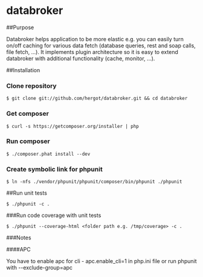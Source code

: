databroker
==========

##Purpose

Databroker helps application to be more elastic e.g. you can easily turn on/off caching for various data fetch (database queries, rest and soap calls, file fetch, ...).
It implements plugin architecture so it is easy to extend databroker with additional functionality (cache, monitor, ...).

##Installation

### Clone repository

`$ git clone git://github.com/hergot/databroker.git && cd databroker`

### Get composer

`$ curl -s https://getcomposer.org/installer | php`

### Run composer

`$ ./composer.phat install --dev`

### Create symbolic link for phpunit

`$ ln -nfs ./vendor/phpunit/phpunit/composer/bin/phpunit ./phpunit`

##Run unit tests

`$ ./phpunit -c .`

###Run code coverage with unit tests

`$ ./phpunit --coverage-html <folder path e.g. /tmp/coverage> -c .`

###Notes

####APC

You have to enable apc for cli - apc.enable_cli=1 in php.ini file or run phpunit with --exclude-group=apc



